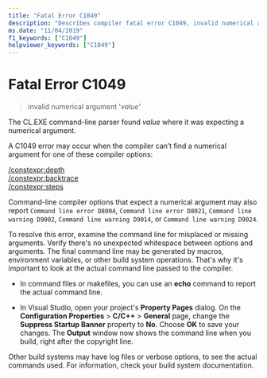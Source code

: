 ```yaml
---
title: "Fatal Error C1049"
description: "Describes compiler fatal error C1049, invalid numerical argument, and explains how to resolve it."
ms.date: "11/04/2019"
f1_keywords: ["C1049"]
helpviewer_keywords: ["C1049"]
---
```

# Fatal Error C1049

> invalid numerical argument '*value*'

The CL.EXE command-line parser found *value* where it was expecting a numerical argument.

A C1049 error may occur when the compiler can’t find a numerical argument for one of these compiler options:

[/constexpr:depth](../../build/reference/constexpr-control-constexpr-evaluation.md)\
[/constexpr:backtrace](../../build/reference/constexpr-control-constexpr-evaluation.md)\
[/constexpr:steps](../../build/reference/constexpr-control-constexpr-evaluation.md)

Command-line compiler options that expect a numerical argument may also report `Command line error D8004`, `Command line error D8021`, `Command line warning D9002`, `Command line warning D9014`, or `Command line warning D9024`.

To resolve this error, examine the command line for misplaced or missing arguments. Verify there's no unexpected whitespace between options and arguments. The final command line may be generated by macros, environment variables, or other build system operations. That's why it's important to look at the actual command line passed to the compiler.

- In command files or makefiles, you can use an **echo** command to report the actual command line.

- In Visual Studio, open your project's **Property Pages** dialog. On the **Configuration Properties** > **C/C++** > **General** page, change the **Suppress Startup Banner** property to **No**. Choose **OK** to save your changes. The **Output** window now shows the command line when you build, right after the copyright line.

Other build systems may have log files or verbose options, to see the actual commands used. For information, check your build system documentation.
